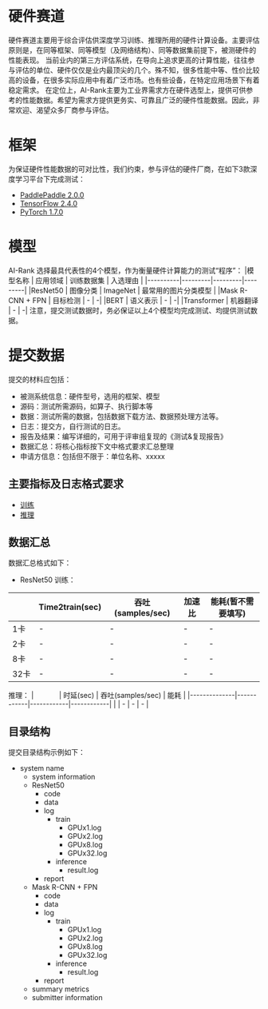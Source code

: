 # 硬件赛道
硬件赛道主要用于综合评估供深度学习训练、推理所用的硬件计算设备。主要评估原则是，在同等框架、同等模型（及网络结构）、同等数据集前提下，被测硬件的性能表现。
当前业内的第三方评估系统，在导向上追求更高的计算性能，往往参与评估的单位、硬件仅仅是业内最顶尖的几个。殊不知，很多性能中等、性价比较高的设备，在很多实际应用中有着广泛市场。也有些设备，在特定应用场景下有着稳定需求。
在定位上，AI-Rank主要为工业界需求方在硬件选型上，提供可供参考的性能数据。希望为需求方提供更务实、可靠且广泛的硬件性能数据。因此，非常欢迎、渴望众多厂商参与评估。

# 框架
为保证硬件性能数据的可对比性，我们约束，参与评估的硬件厂商，在如下3款深度学习平台下完成测试：
- [PaddlePaddle 2.0.0](https://www.paddlepaddle.org.cn/install/quick/zh/2.0rc-linux-pip)
- [TensorFlow 2.4.0](https://tensorflow.google.cn/install/)
- [PyTorch 1.7.0](https://pytorch.org/get-started/locally/#linux-installation)

# 模型
AI-Rank 选择最具代表性的4个模型，作为衡量硬件计算能力的测试“程序”：
|模型名称 | 应用领域 | 训练数据集 | 入选理由 |
|----------|---------|---------|---------|
|ResNet50 | 图像分类 | ImageNet | 最常用的图片分类模型 |
|Mask R-CNN + FPN | 目标检测 | - | -|
|BERT | 语义表示 | - | -|
|Transformer | 机器翻译 | - | -|
注意，提交测试数据时，务必保证以上4个模型均完成测试、均提供测试数据。

# 提交数据
提交的材料应包括：
- 被测系统信息：硬件型号，选用的框架、模型
- 源码：测试所需源码，如算子、执行脚本等
- 数据：测试所需的数据，包括数据下载方法、数据预处理方法等。
- 日志：提交方，自行测试的日志。
- 报告及结果：编写详细的，可用于评审组复现的《测试&复现报告》
- 数据汇总：将核心指标按下文中格式要求汇总整理
- 申请方信息：包括但不限于：单位名称、xxxxx

## 主要指标及日志格式要求
- [训练](./train.md)
- [推理](./inference.md)

## 数据汇总
数据汇总格式如下：
- ResNet50
训练：

|              | Time2train(sec)  | 吞吐(samples/sec) | 加速比 | 能耗(暂不需要填写) |
|--------------|------------|------------|------------|-----------|
| 1卡          | -          |    -     |    -     |    -     |
| 2卡          | -          |    -     |    -     |    -     |
| 8卡          | -          |    -     |    -     |    -     |
| 32卡          | -          |    -     |    -     |    -     |

推理：
|              | 时延(sec)  | 吞吐(samples/sec) | 能耗 |
|--------------|------------|------------|------------|
|           | -          |    -     |    -     |

## 目录结构

提交目录结构示例如下：

- system name
    - system information
    - ResNet50
        - code
        - data
        - log
            - train
                - GPUx1.log
                - GPUx2.log
                - GPUx8.log
                - GPUx32.log
            - inference
                - result.log
        - report
    - Mask R-CNN + FPN
        - code
        - data
        - log
            - train
                - GPUx1.log
                - GPUx2.log
                - GPUx8.log
                - GPUx32.log
            - inference
                - result.log
        - report
    - summary metrics
    - submitter information
